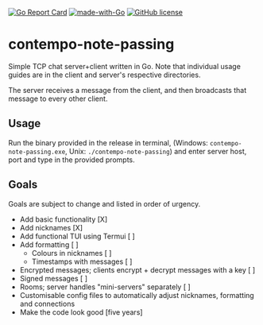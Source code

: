 [![Go Report Card](https://goreportcard.com/badge/github.com/sixtusg/contempo-note-passing)](https://goreportcard.com/report/github.com/sixtusg/contempo-note-passing)
[![made-with-Go](https://img.shields.io/badge/Made%20with-Go-1f425f.svg)](http://golang.org)
[![GitHub license](https://img.shields.io/github/license/sixtusg/contempo-note-passing)](https://github.com/sixtusg/contempo-note-passing/blob/main/LICENSE)

# contempo-note-passing
Simple TCP chat server+client written in Go. Note that individual usage guides are in the client and server's respective directories.

The server receives a message from the client, and then broadcasts that message to every other client.

## Usage
Run the binary provided in the release in terminal, (Windows: `contempo-note-passing.exe`, Unix: `./contempo-note-passing`) and enter server host, port and type in the provided prompts.

## Goals
Goals are subject to change and listed in order of urgency.

* Add basic functionality [X]
* Add nicknames [X]
* Add functional TUI using Termui [ ]
* Add formatting [ ]
  * Colours in nicknames [ ]
  * Timestamps with messages [ ]
* Encrypted messages; clients encrypt + decrypt messages with a key [ ]
* Signed messages [ ]
* Rooms; server handles "mini-servers" separately [ ]
* Customisable config files to automatically adjust nicknames, formatting and connections
* Make the code look good [five years]
